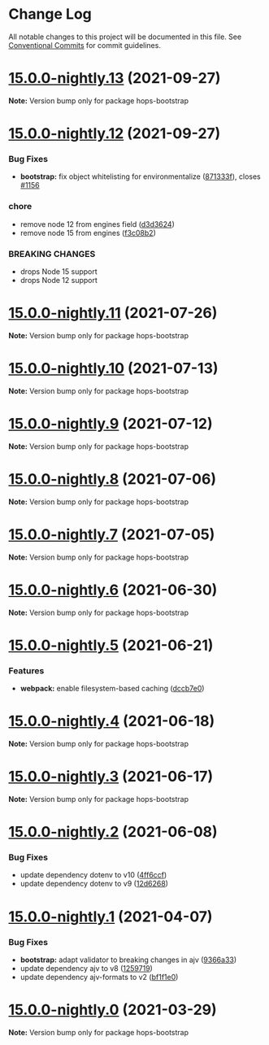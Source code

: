 # Change Log

All notable changes to this project will be documented in this file.
See [Conventional Commits](https://conventionalcommits.org) for commit guidelines.

# [15.0.0-nightly.13](https://github.com/xing/hops/compare/v15.0.0-nightly.12...v15.0.0-nightly.13) (2021-09-27)

**Note:** Version bump only for package hops-bootstrap





# [15.0.0-nightly.12](https://github.com/xing/hops/compare/v15.0.0-nightly.11...v15.0.0-nightly.12) (2021-09-27)


### Bug Fixes

* **bootstrap:** fix object whitelisting for environmentalize ([871333f](https://github.com/xing/hops/commit/871333f76e95ec91ab9a7c6e6b112dd5bf80f4f8)), closes [#1156](https://github.com/xing/hops/issues/1156)


### chore

* remove node 12 from engines field ([d3d3624](https://github.com/xing/hops/commit/d3d3624cec813bfe4d9ab4abe86e051bd7f9e61e))
* remove node 15 from engines ([f3c08b2](https://github.com/xing/hops/commit/f3c08b28feb6d64ff57f6c34b1f67a023146243d))


### BREAKING CHANGES

* drops Node 15 support
* drops Node 12 support





# [15.0.0-nightly.11](https://github.com/xing/hops/compare/v15.0.0-nightly.10...v15.0.0-nightly.11) (2021-07-26)

**Note:** Version bump only for package hops-bootstrap





# [15.0.0-nightly.10](https://github.com/xing/hops/compare/v15.0.0-nightly.9...v15.0.0-nightly.10) (2021-07-13)

**Note:** Version bump only for package hops-bootstrap





# [15.0.0-nightly.9](https://github.com/xing/hops/compare/v15.0.0-nightly.8...v15.0.0-nightly.9) (2021-07-12)

**Note:** Version bump only for package hops-bootstrap





# [15.0.0-nightly.8](https://github.com/xing/hops/compare/v15.0.0-nightly.7...v15.0.0-nightly.8) (2021-07-06)

**Note:** Version bump only for package hops-bootstrap





# [15.0.0-nightly.7](https://github.com/xing/hops/compare/v15.0.0-nightly.6...v15.0.0-nightly.7) (2021-07-05)

**Note:** Version bump only for package hops-bootstrap





# [15.0.0-nightly.6](https://github.com/xing/hops/compare/v15.0.0-nightly.5...v15.0.0-nightly.6) (2021-06-30)

**Note:** Version bump only for package hops-bootstrap





# [15.0.0-nightly.5](https://github.com/xing/hops/compare/v15.0.0-nightly.4...v15.0.0-nightly.5) (2021-06-21)


### Features

* **webpack:** enable filesystem-based caching ([dccb7e0](https://github.com/xing/hops/commit/dccb7e0384f5140265f6cb68279ae73bbcb49da8))





# [15.0.0-nightly.4](https://github.com/xing/hops/compare/v15.0.0-nightly.3...v15.0.0-nightly.4) (2021-06-18)

**Note:** Version bump only for package hops-bootstrap





# [15.0.0-nightly.3](https://github.com/xing/hops/compare/v15.0.0-nightly.2...v15.0.0-nightly.3) (2021-06-17)

**Note:** Version bump only for package hops-bootstrap





# [15.0.0-nightly.2](https://github.com/xing/hops/compare/v15.0.0-nightly.1...v15.0.0-nightly.2) (2021-06-08)


### Bug Fixes

* update dependency dotenv to v10 ([4ff6ccf](https://github.com/xing/hops/commit/4ff6ccff6b36f3c08923bea6e5f11e2785a20ae9))
* update dependency dotenv to v9 ([12d6268](https://github.com/xing/hops/commit/12d6268d9d77d1500e539e43de98825ca482b75d))





# [15.0.0-nightly.1](https://github.com/xing/hops/compare/v15.0.0-nightly.0...v15.0.0-nightly.1) (2021-04-07)


### Bug Fixes

* **bootstrap:** adapt validator to breaking changes in ajv ([9366a33](https://github.com/xing/hops/commit/9366a33d58eeb76559f310d5b710f299bc0e516e))
* update dependency ajv to v8 ([1259719](https://github.com/xing/hops/commit/125971914e341bf424c7ffbfacd64a1aaacb0b10))
* update dependency ajv-formats to v2 ([bf1f1e0](https://github.com/xing/hops/commit/bf1f1e0a4466460fad4408546d6647fb4cbebcae))





# [15.0.0-nightly.0](https://github.com/xing/hops/compare/v14.0.0...v15.0.0-nightly.0) (2021-03-29)

**Note:** Version bump only for package hops-bootstrap
